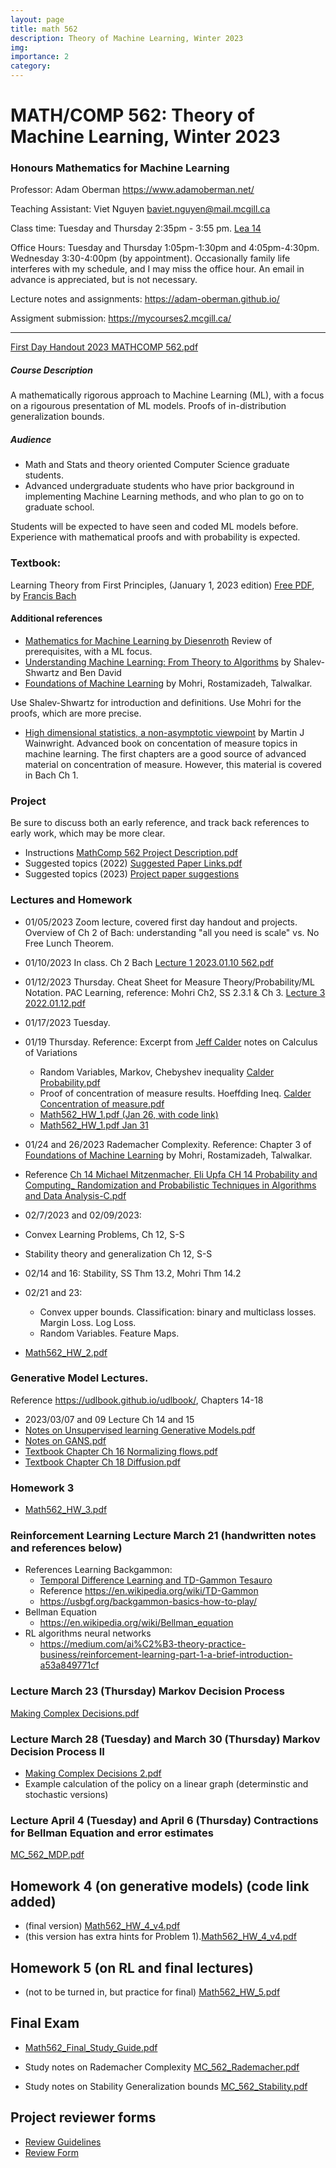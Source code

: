 ```yaml
---
layout: page
title: math 562
description: Theory of Machine Learning, Winter 2023
img:
importance: 2
category:
---
```


# MATH/COMP 562: Theory of Machine Learning, Winter 2023
### Honours Mathematics for Machine Learning

Professor: Adam Oberman https://www.adamoberman.net/

Teaching Assistant: Viet Nguyen baviet.nguyen@mail.mcgill.ca

Class time: Tuesday and Thursday 2:35pm - 3:55 pm.  [Lea 14](https://maps.mcgill.ca/?cmp=1&txt=EN&id=Leacock)

Office Hours: Tuesday and Thursday 1:05pm-1:30pm and 4:05pm-4:30pm. Wednesday 3:30-4:00pm (by appointment).  Occasionally family life interferes with my schedule, and I may miss the office hour.  An email in advance is appreciated, but is not necessary.

Lecture notes and assignments:  https://adam-oberman.github.io/

Assigment submission: https://mycourses2.mcgill.ca/

----
[First Day Handout 2023 MATHCOMP 562.pdf](https://github.com/adam-oberman/adam-oberman.github.io/files/10360709/First.Day.Handout.2023.MATHCOMP.562.pdf)


##### Course Description

A mathematically rigorous approach to Machine Learning (ML), with a focus on a rigourous presentation of ML models.  Proofs of in-distribution generalization bounds.

##### Audience

- Math and Stats and theory oriented Computer Science graduate students.
- Advanced undergraduate students who have prior background in implementing Machine Learning methods, and who plan to go on to graduate school.

Students will be expected to have seen and coded ML models before. Experience with mathematical proofs and with probability is expected.

### **Textbook**:

Learning Theory from First Principles, (January 1, 2023 edition)  [Free PDF](https://www.di.ens.fr/%7Efbach/ltfp_book.pdf),  by [Francis Bach](https://www.di.ens.fr/~fbach/)

#### Additional references

- [Mathematics for Machine Learning by Diesenroth](https://mml-book.github.io/) Review of prerequisites, with a ML focus.
- [Understanding Machine Learning: From Theory to Algorithms](https://www.cs.huji.ac.il/~shais/UnderstandingMachineLearning/) by Shalev-Shwartz and Ben David
- [Foundations of Machine Learning](https://cs.nyu.edu/~mohri/mlbook/) by Mohri, Rostamizadeh, Talwalkar.

Use Shalev-Shwartz for introduction and definitions.  Use Mohri for the proofs, which are more precise.

- [High dimensional statistics, a non-asymptotic viewpoint](https://people.eecs.berkeley.edu/~wainwrig/) by Martin J Wainwright. Advanced book on concentation of measure topics in machine learning.  The first chapters are a good source of advanced material on concentration of measure.  However, this material is covered in Bach Ch 1.

### Project
Be sure to discuss both an early reference, and track back references to early work, which may be more clear.
- Instructions [MathComp 562 Project Description.pdf](https://github.com/adam-oberman/adam-oberman.github.io/files/10354909/MathComp.562.Project.Description.pdf)
- Suggested topics (2022) [Suggested Paper Links.pdf](https://github.com/adam-oberman/adam-oberman.github.io/files/10354935/Suggested.Paper.Links.pdf)
- Suggested topics (2023)  [Project paper suggestions](https://docs.google.com/document/d/1XPO8v3ga8k2vnZqzIKlj-FrhLI0v94aCgy0d-xTO62o/edit?usp=sharing)

### Lectures and Homework

- 01/05/2023 Zoom lecture, covered first day handout and projects.  Overview of Ch 2 of Bach: understanding "all you need is scale" vs. No Free Lunch Theorem.
- 01/10/2023 In class.  Ch 2 Bach [Lecture 1 2023.01.10 562.pdf](https://github.com/adam-oberman/adam-oberman.github.io/files/10386101/Lecture.1.2023.01.10.562.pdf)
- 01/12/2023 Thursday.  Cheat Sheet for Measure Theory/Probability/ML Notation.  PAC Learning, reference: Mohri Ch2, SS 2.3.1 & Ch 3.  [Lecture 3 2022.01.12.pdf](https://github.com/adam-oberman/adam-oberman.github.io/files/10438119/Lecture.3.2022.01.12.pdf)
- 01/17/2023 Tuesday.
- 01/19 Thursday.  Reference:  Excerpt from [Jeff Calder](https://www-users.cse.umn.edu/~jwcalder/) notes on Calculus of Variations
    - Random Variables, Markov, Chebyshev inequality [Calder Probability.pdf](https://github.com/adam-oberman/adam-oberman.github.io/files/10451272/Calder.Probability.pdf)
    - Proof of concentration of measure results. Hoeffding Ineq. [Calder Concentration of measure.pdf](https://github.com/adam-oberman/adam-oberman.github.io/files/10461076/Calder.Concentration.of.measure.pdf)
    - [Math562_HW_1.pdf (Jan 26, with code link)](https://github.com/adam-oberman/adam-oberman.github.io/files/10512477/Math562_HW_1.pdf)
    - [Math562_HW_1.pdf Jan 31](https://github.com/adam-oberman/adam-oberman.github.io/files/10551015/Math562_HW_1.pdf)

- 01/24 and 26/2023  Rademacher Complexity. Reference: Chapter 3 of [Foundations of Machine Learning](https://cs.nyu.edu/~mohri/mlbook/) by Mohri, Rostamizadeh, Talwalkar.
- Reference [Ch 14 Michael Mitzenmacher, Eli Upfa CH 14 Probability and Computing_ Randomization and Probabilistic Techniques in Algorithms and Data Analysis-C.pdf](https://github.com/adam-oberman/adam-oberman.github.io/files/10689564/Ch.14.Michael.Mitzenmacher.Eli.Upfa.CH.14.Probability.and.Computing_.Randomization.and.Probabilistic.Techniques.in.Algorithms.and.Data.Analysis-C.pdf)

- 02/7/2023 and 02/09/2023:
- Convex Learning Problems, Ch 12, S-S
- Stability theory and generalization Ch 12, S-S
- 02/14 and 16: Stability, SS Thm 13.2, Mohri Thm 14.2
- 02/21 and 23:
    - Convex upper bounds.  Classification: binary and multiclass losses.  Margin Loss.  Log Loss.
    - Random Variables.  Feature Maps.
- [Math562_HW_2.pdf](https://github.com/adam-oberman/adam-oberman.github.io/files/10748075/Math562_HW_2.pdf)

### Generative Model Lectures.
Reference  https://udlbook.github.io/udlbook/, Chapters 14-18
- 2023/03/07 and 09 Lecture Ch 14 and 15
- [Notes on Unsupervised learning Generative Models.pdf](https://github.com/adam-oberman/adam-oberman.github.io/files/10934574/Unsupervised.learning.Generative.Models.pdf)
- [Notes on GANS.pdf](https://github.com/adam-oberman/adam-oberman.github.io/files/10934965/Ch.15.GANS.pdf)
- [Textbook Chapter Ch 16 Normalizing flows.pdf](https://github.com/adam-oberman/adam-oberman.github.io/files/10993680/Ch.16.Normalizing.flows.pdf)
- [Textbook Chapter Ch 18 Diffusion.pdf](https://github.com/adam-oberman/adam-oberman.github.io/files/10993678/Ch.18.Diffusion.pdf)

### Homework 3
- [Math562_HW_3.pdf](https://github.com/adam-oberman/adam-oberman.github.io/files/11034829/Math562_HW_3.pdf)

### Reinforcement Learning Lecture March 21 (handwritten notes and references below)
- References Learning Backgammon:
    - [Temporal Difference Learning and TD-Gammon  Tesauro](https://bkgm.com/articles/tesauro/tdl.html)
    - Reference https://en.wikipedia.org/wiki/TD-Gammon
    - https://usbgf.org/backgammon-basics-how-to-play/
- Bellman Equation
    - https://en.wikipedia.org/wiki/Bellman_equation
- RL algorithms neural networks
    - https://medium.com/ai%C2%B3-theory-practice-business/reinforcement-learning-part-1-a-brief-introduction-a53a849771cf
### Lecture March 23 (Thursday) Markov Decision Process
[Making Complex Decisions.pdf](https://github.com/adam-oberman/adam-oberman.github.io/files/11054397/Making.Complex.Decisions.pdf)
### Lecture March 28 (Tuesday) and March 30 (Thursday) Markov Decision Process II
- [Making Complex Decisions 2.pdf](https://github.com/adam-oberman/adam-oberman.github.io/files/11092887/Making.Complex.Decisions.2.pdf)
- Example calculation of the policy on a linear graph (determinstic and stochastic versions)
### Lecture April 4 (Tuesday) and April 6 (Thursday)  Contractions for Bellman Equation and error estimates
[MC_562_MDP.pdf](https://github.com/adam-oberman/adam-oberman.github.io/files/11174223/MC_562_MDP.pdf)

## Homework 4 (on generative models) (code link added)
- (final version) [Math562_HW_4_v4.pdf](https://github.com/adam-oberman/adam-oberman.github.io/files/11185967/Math562_HW_4_v4.pdf)
- (this version has extra hints for Problem 1).[Math562_HW_4_v4.pdf](https://github.com/adam-oberman/adam-oberman.github.io/files/11203293/Math562_HW_4_v4.pdf)

## Homework 5 (on RL and final lectures)
- (not to be turned in, but practice for final) [Math562_HW_5.pdf](https://github.com/adam-oberman/adam-oberman.github.io/files/11225200/Math562_HW_5.pdf)


## Final Exam
- [Math562_Final_Study_Guide.pdf](https://github.com/adam-oberman/adam-oberman.github.io/files/11225202/Math562_Final_Study_Guide.pdf)

- Study notes on Rademacher Complexity [MC_562_Rademacher.pdf](https://github.com/adam-oberman/adam-oberman.github.io/files/11214221/MC_562_Rademacher.pdf)
- Study notes on Stability Generalization bounds [MC_562_Stability.pdf](https://github.com/adam-oberman/adam-oberman.github.io/files/11214972/MC_562_Stability.pdf)

## Project reviewer forms
- [Review Guidelines](https://docs.google.com/document/d/11huBfNJS4uSOxq527vwKybfr69Ywz6m3Zyk0-EaOH04/edit?usp=sharing)
- [Review Form](https://docs.google.com/document/d/1ICgxi_B5uFr3uCQWEMnl_jVoTXzDM04yS7GT-7TVKOQ/edit?usp=sharing)
